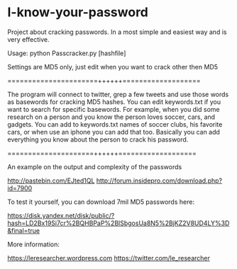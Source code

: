 I-know-your-password
====================

Project about cracking passwords. In a most simple and easiest way and is very effective. 

Usage: python Passcracker.py [hashfile]

Settings are MD5 only, just edit when you want to crack other then MD5

======================++++++===================

The program will connect to twitter, grep a few tweets and use those words as basewords for cracking MD5 hashes. 
You can edit keywords.txt if you want to search for specific basewords. For example, when you did some research
on a person and you know the person loves soccer, cars, and gadgets. You can add to keywords.txt names of soccer clubs, 
his favorite cars, or when use an iphone you can add that too. Basically you can add everything you know about the person
to crack his password. 

=====================++++++===================

An example on the output and complexity of the passwords

http://pastebin.com/EJted1QL
http://forum.insidepro.com/download.php?id=7900


To test it yourself, you can download 7mil MD5 passwords here: 

https://disk.yandex.net/disk/public/?hash=LD2Bx19Si7cr%2BQHBPaP%2BlSbgosUa8N5%2BjKZ2V8UD4LY%3D&final=true


More information: 

https://leresearcher.wordpress.com
https://twitter.com/le_researcher
